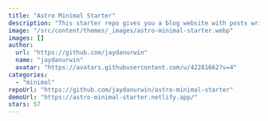 ```yaml
---
title: "Astro Minimal Starter"
description: "This starter repo gives you a blog website with posts written in Markdown, all powered by Astro."
image: "/src/content/themes/_images/astro-minimal-starter.webp"
images: []
author:
  url: "https://github.com/jaydanurwin"
  name: "jaydanurwin"
  avatar: "https://avatars.githubusercontent.com/u/42281662?v=4"
categories:
  - "minimal"
repoUrl: "https://github.com/jaydanurwin/astro-minimal-starter"
demoUrl: "https://astro-minimal-starter.netlify.app/"
stars: 57
---
```


